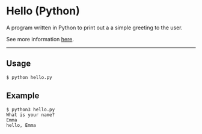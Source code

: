 # Hello (Python)
A program written in Python to print out a a simple greeting to the user.

See more information [here](https://cs50.harvard.edu/x/2020/psets/6/hello/).

---

## Usage
    $ python hello.py

## Example

    $ python3 hello.py
    What is your name?
    Emma
    hello, Emma